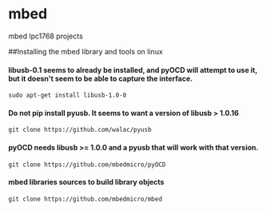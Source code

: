 mbed
====

mbed lpc1768 projects

##Installing the mbed library and tools on linux
#### libusb-0.1 seems to already be installed, and pyOCD will attempt to use it, but it doesn't seem to be able to capture the interface.
    sudo apt-get install libusb-1.0-0
#### Do not pip install pyusb. It seems to want a version of libusb > 1.0.16
    git clone https://github.com/walac/pyusb
#### pyOCD needs libusb >= 1.0.0 and a pyusb that will work with that version.
    git clone https://github.com/mbedmicro/pyOCD
#### mbed libraries sources to build library objects
    git clone https://github.com/mbedmicro/mbed
